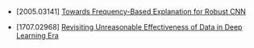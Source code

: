- [2005.03141] [Towards Frequency-Based Explanation for Robust CNN](https://arxiv.org/abs/2005.03141)

- [1707.02968] [Revisiting Unreasonable Effectiveness of Data in Deep Learning Era](https://arxiv.org/abs/1707.02968)
